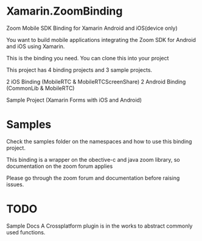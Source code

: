 # Xamarin.ZoomBinding
Zoom Mobile SDK Binding for Xamarin Android and iOS(device only)

You want to build mobile applications integrating the Zoom SDK for Android and iOS using Xamarin.

This is the binding you need. You can clone this into your project 

This project has 4 binding projects and 3 sample projects.

2 iOS Binding (MobileRTC & MobileRTCScreenShare)
2 Android Binding (CommonLib & MobileRTC)

Sample Project (Xamarin Forms with iOS and Android)

# Samples
Check the samples folder on the namespaces and how to use this binding project.

This binding is a wrapper on the obective-c and java zoom library, so documentation on the zoom forum applies

Please go through the zoom forum and documentation before raising issues.


# TODO
Sample Docs 
A Crossplatform plugin is in the works to abstract commonly used functions.

